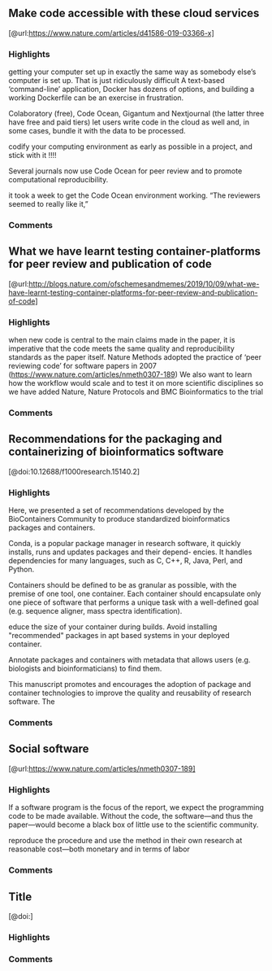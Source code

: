 ## Make code accessible with these cloud services
[@url:https://www.nature.com/articles/d41586-019-03366-x]

### Highlights
 getting your computer set up in exactly the same way as somebody else’s computer is set up. That is just ridiculously difficult
A text-based ‘command-line’ application, Docker has dozens of options, and building a working Dockerfile can be an exercise in frustration.

Colaboratory (free), Code Ocean, Gigantum and Nextjournal (the latter three have free and paid tiers) let users write code in the cloud as well and, in some cases, bundle it with the data to be processed.

codify your computing environment as early as possible in a project, and stick with it
!!!!

Several journals now use Code Ocean for peer review and to promote computational reproducibility.

it took a week to get the Code Ocean environment working. “The reviewers seemed to really like it,”
### Comments

## What we have learnt testing container-platforms for peer review and publication of code
[@url:http://blogs.nature.com/ofschemesandmemes/2019/10/09/what-we-have-learnt-testing-container-platforms-for-peer-review-and-publication-of-code]

### Highlights
when new code is central to the main claims made in the paper, it is imperative that the code meets the same quality and reproducibility standards as the paper itself.
Nature Methods adopted the practice of ‘peer reviewing code’ for software papers in 2007 (https://www.nature.com/articles/nmeth0307-189)
We also want to learn how the workflow would scale and to test it on more scientific disciplines so we have added Nature, Nature Protocols and BMC Bioinformatics to the trial
### Comments

## Recommendations for the packaging and containerizing of bioinformatics software
[@doi:10.12688/f1000research.15140.2]

### Highlights
Here, we presented a set of recommendations developed by the BioContainers Community to produce standardized bioinformatics packages and containers.

Conda, is a popular package manager in research software, it quickly installs, runs and updates packages and their depend- encies. It handles dependencies for many languages, such as C, C++, R, Java, Perl, and Python.

Containers should be defined to be as granular as possible, with the premise of one tool, one container. Each container should encapsulate only one piece of software that performs a unique task with a well-defined goal (e.g. sequence aligner, mass spectra identification).

educe the size of your container during builds. Avoid installing "recommended" packages in apt based systems in your deployed container.

Annotate packages and containers with metadata that allows users (e.g. biologists and bioinformaticians) to find them.

This manuscript promotes and encourages the adoption of package and container technologies to improve the quality and reusability of research software. The
### Comments

## Social software

[@url:https://www.nature.com/articles/nmeth0307-189]


### Highlights
If a software program is the focus of the report, we expect the programming code to be made available. Without the code, the software—and thus the paper—would become a black box of little use to the scientific community.

reproduce the procedure and use the method in their own research at reasonable cost—both monetary and in terms of labor
### Comments


## Title
[@doi:]

### Highlights

### Comments
